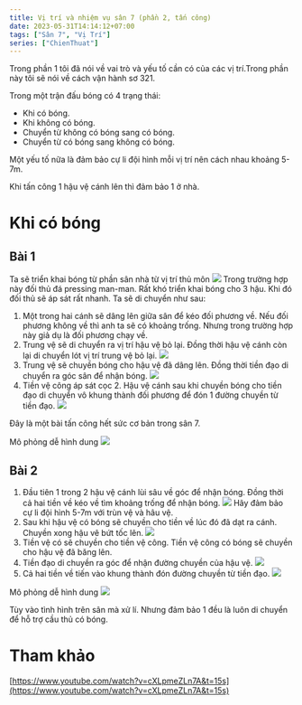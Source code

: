 ```yaml
---
title: Vị trí và nhiệm vụ sân 7 (phần 2, tấn công)
date: 2023-05-31T14:14:12+07:00
tags: ["Sân 7", "Vị Trí"]
series: ["ChienThuat"]
---
```


Trong phần 1 tôi đã nói về vai trò và yếu tố cần có của các vị trí.Trong phần này tôi sẽ nói về cách vận hành sơ 321.

Trong một trận đấu bóng có 4 trạng thái:
- Khi có bóng.
- Khi không có bóng.
- Chuyển từ không có bóng sang có bóng.
- Chuyển từ có bóng sang không có bóng.

Một yếu tố nữa là đảm bảo cự li đội hình mỗi vị trí nên cách nhau khoảng 5-7m.

Khi tấn công 1 hậu vệ cánh lên thì đảm bảo 1 ở nhà.

# Khi có bóng
## Bài 1
Ta sẽ triển khai bóng từ phần sân nhà từ vị trí thủ môn
![](/images/3-2-1_1.png)
Trong trường hợp này đối thủ đá pressing man-man. Rất khó triển khai bóng cho 3 hậu. Khi đó đối thủ sẽ áp sát rất nhanh. Ta sẽ di chuyển như sau:
1. Một trong hai cánh sẽ dâng lên giữa sân để kéo đối phương về. Nếu đối phương không về thì anh ta sẽ có khoảng trống. Nhưng trong trường hợp này giả dụ là đối phương chạy về.
2. Trung vệ sẽ di chuyển ra vị trí hậu vệ bỏ lại. Đồng thời hậu vệ cánh còn lại di chuyển lót vị trí trung vệ bỏ lại.
![](/images/3-2-1_2.png)
3. Trung vệ sẽ chuyền bóng cho hậu vệ đã dâng lên. Đồng thời tiền đạo di chuyển ra góc sân để nhận bóng.
![](/images/3-2-1_3.png)
4. Tiền vệ công áp sát cọc 2. Hậu vệ cánh sau khi chuyền bóng cho tiền đạo di chuyển vô khung thành đối phương để đón 1 đường chuyền từ tiền đạo.
![](/images/3-2-1_4.png)

Đây là một bài tấn công hết sức cơ bản trong sân 7.

Mô phỏng dễ hình dung
![](/images/321_attack.gif)

## Bài 2
1. Đầu tiên 1 trong 2 hậu vệ cánh lùi sâu về góc để nhận bóng. Đồng thời cả hai tiền về kéo về tìm khoảng trống để nhận bóng. 
![](/images/3-2-1_5.png)
Hãy đảm bảo cự li đội hình 5-7m với trùn vệ và hâu vệ.
2. Sau khi hậu vệ có bóng sẽ chuyền cho tiền về lúc đó đã dạt ra cánh. Chuyền xong hậu vê bứt tốc lên.
![](/images/3-2-1_6.png)
3. Tiền vệ có sẽ chuyền cho tiền vệ công. Tiền vệ công có bóng sẽ chuyền cho hậu vệ đã băng lên. 
4. Tiền đạo di chuyền ra góc để nhận đường chuyền của hậu vệ.
![](/images/3-2-1_7.png)
5. Cả hai tiền về tiến vào khung thành đón đường chuyền từ tiền đạo.
![](/images/3-2-1_8.png)

Mô phỏng dễ hình dung
![](/images/321_attack_1.gif)

Tùy vào tình hình trên sân mà xử lí. Nhưng đảm bảo 1 đều là luôn di chuyển để hỗ trợ cầu thủ có bóng.

# Tham khảo
[https://www.youtube.com/watch?v=cXLpmeZLn7A&t=15s](https://www.youtube.com/watch?v=cXLpmeZLn7A&t=15s)